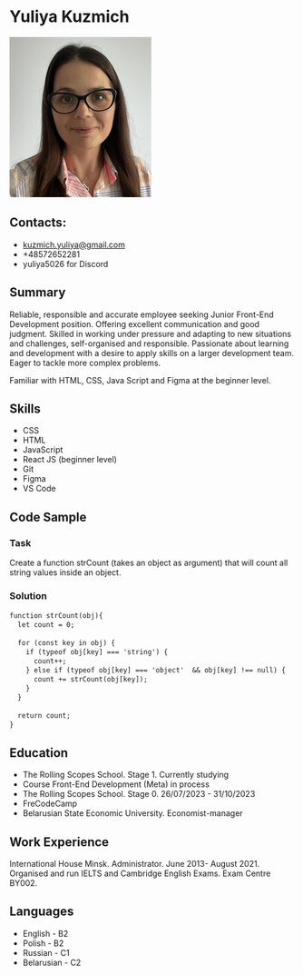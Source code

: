 # **Yuliya Kuzmich**

![My photo](My_profile_image.jpg)

## **Contacts**:
* kuzmich.yuliya@gmail.com
* +48572652281
* yuliya5026 for Discord

## **Summary**

Reliable, responsible and accurate employee seeking Junior Front-End Development position. Offering excellent communication and good judgment. 
Skilled in working under pressure and adapting to new situations and challenges, self-organised and responsible.
Passionate about learning and development with a desire to apply skills on a larger development team. 
Eager to tackle more complex problems.

Familiar with HTML, CSS, Java Script and Figma at the beginner level.

## **Skills**

- CSS 
- HTML
- JavaScript
- React JS (beginner level)
- Git
- Figma
- VS Code

## **Code Sample**

### Task
Create a function strCount (takes an object as argument) that will count all string values inside an object.
### Solution
```
function strCount(obj){
  let count = 0;

  for (const key in obj) {
    if (typeof obj[key] === 'string') { 
      count++;
    } else if (typeof obj[key] === 'object'  && obj[key] !== null) {
      count += strCount(obj[key]); 
    }
  }

  return count;
}
```

## **Education**

- The Rolling Scopes School. Stage 1. Currently studying
- Course Front-End Development (Meta) in process
- The Rolling Scopes School. Stage 0. 26/07/2023 - 31/10/2023
- FreCodeCamp
- Belarusian State Economic University. Economist-manager

## **Work Experience**

International House Minsk. Administrator. June 2013- August 2021.
Organised and run IELTS and Cambridge English Exams. Exam Centre BY002.

## **Languages**

- English - B2
- Polish - B2
- Russian - C1
- Belarusian - C2 
